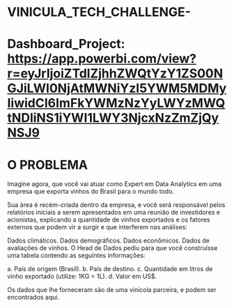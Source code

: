 # VINICULA_TECH_CHALLENGE-

# Dashboard_Project: https://app.powerbi.com/view?r=eyJrIjoiZTdlZjhhZWQtYzY1ZS00NGJiLWI0NjAtMWNiYzI5YWM5MDMyIiwidCI6ImFkYWMzNzYyLWYzMWQtNDliNS1iYWI1LWY3NjcxNzZmZjQyNSJ9

# O PROBLEMA

Imagine agora, que você vai atuar como Expert em Data Analytics em uma empresa que exporta vinhos do Brasil para o mundo todo.

Sua área é recém-criada dentro da empresa, e você será responsável pelos relatórios iniciais a serem apresentados em uma reunião de investidores e acionistas, explicando a quantidade de vinhos exportados e os fatores externos que podem vir a surgir e que interferem nas análises:

Dados climáticos.
Dados demográficos.
Dados econômicos.
Dados de avaliações de vinhos.
O Head de Dados pediu para que você construísse uma tabela contendo as seguintes informações:

a. País de origem (Brasil).
b. País de destino.
c. Quantidade em litros de vinho exportado (utilize: 1KG = 1L).
d. Valor em US$.

Os dados que lhe forneceram são de uma vinícola parceira, e podem ser encontrados aqui.
